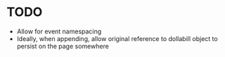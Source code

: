 # TODO
- Allow for event namespacing
- Ideally, when appending, allow original reference to dollabill object to persist on the page somewhere